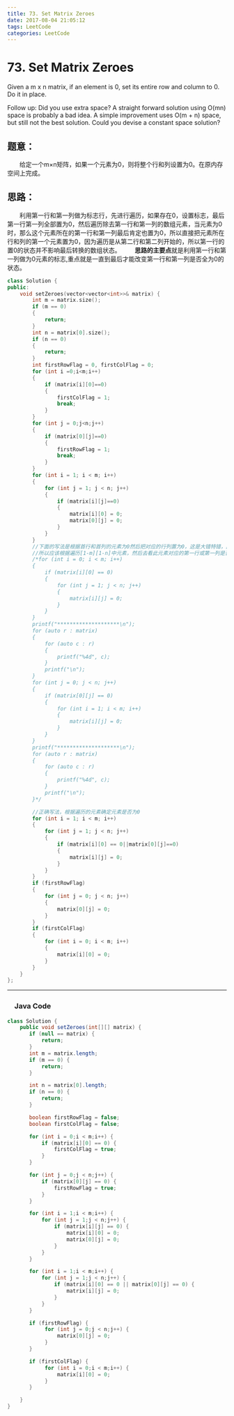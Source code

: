 ```yaml
---
title: 73. Set Matrix Zeroes
date: 2017-08-04 21:05:12
tags: LeetCode
categories: LeetCode
---
```


# 73. Set Matrix Zeroes

Given a m x n matrix, if an element is 0, set its entire row and column to 0. Do it in place.

Follow up:
Did you use extra space?
A straight forward solution using O(mn) space is probably a bad idea.
A simple improvement uses O(m + n) space, but still not the best solution.
Could you devise a constant space solution?

<!--more-->

## 题意：

　　给定一个m×n矩阵，如果一个元素为0，则将整个行和列设置为0。在原内存空间上完成。

## 思路：

　　利用第一行和第一列做为标志行，先进行遍历，如果存在0，设置标志，最后第一行第一列全部置为0，然后遍历除去第一行和第一列的数组元素，当元素为0时，那么这个元素所在的第一行和第一列最后肯定也置为0，所以直接把元素所在行和列的第一个元素置为0，因为遍历是从第二行和第二列开始的，所以第一行的置0的状态并不影响最后转换的数组状态。
　　**思路的主要点**就是利用第一行和第一列做为0元素的标志,重点就是一直到最后才能改变第一行和第一列是否全为0的状态。

```c++
class Solution {
public:
	void setZeroes(vector<vector<int>>& matrix) {
		int m = matrix.size();
		if (m == 0)
		{
			return;
		}
		int n = matrix[0].size();
		if (n == 0)
		{
			return;
		}
		int firstRowFlag = 0, firstColFlag = 0;
		for (int i =0;i<m;i++)
		{
			if (matrix[i][0]==0)
			{
				firstColFlag = 1;
				break;
			}
		}
		for (int j = 0;j<n;j++)
		{
			if (matrix[0][j]==0)
			{
				firstRowFlag = 1;
				break;
			}
		}
		for (int i = 1; i < m; i++)
		{
			for (int j = 1; j < n; j++)
			{
				if (matrix[i][j]==0)
				{
					matrix[i][0] = 0;
					matrix[0][j] = 0;
				}
			}
		}
		//下面的写法是根据首行和首列的元素为0然后把对应的行列置为0，这是大错特错，因为首行首列的第一个元素nums[0][0]==0可能为零，这样下面方法根据第一个元素把首行先置为0，会造成首行不该为零的元素置为0，当再遍历列是根据第一行就会出错。
		//所以应该根据遍历[1-m][1-n]中元素，然后去看此元素对应的第一行或第一列是否为0，为零的话直接把此元素置为0，因为第一行或第一列是为0表明以前此元素所在的行或者列出现过0,此元素应该置为0。
		/*for (int i = 0; i < m; i++)
		{
			if (matrix[i][0] == 0)
			{
				for (int j = 1; j < n; j++)
				{
					matrix[i][j] = 0;
				}
			}
		}
		printf("********************\n");
		for (auto r : matrix)
		{
			for (auto c : r)
			{
				printf("%4d", c);
			}
			printf("\n");
		}
		for (int j = 0; j < n; j++)
		{
			if (matrix[0][j] == 0)
			{
				for (int i = 1; i < m; i++)
				{
					matrix[i][j] = 0;
				}
			}
		}
		printf("********************\n");
		for (auto r : matrix)
		{
			for (auto c : r)
			{
				printf("%4d", c);
			}
			printf("\n");
		}*/

		//正确写法，根据遍历的元素确定元素是否为0
		for (int i = 1; i < m; i++)
		{
			for (int j = 1; j < n; j++)
			{
				if (matrix[i][0] == 0||matrix[0][j]==0)
				{
					matrix[i][j] = 0;
				}
			}
		}
		if (firstRowFlag)
		{
			for (int j = 0; j < n; j++)
			{
				matrix[0][j] = 0;
			}
		}
		if (firstColFlag)
		{
			for (int i = 0; i < m; i++)
			{
				matrix[i][0] = 0;
			}
		}
	}
};
```

---------------------------------------------------
### 　Java Code
```Java
class Solution {
    public void setZeroes(int[][] matrix) {
       if (null == matrix) {
           return;
       }
       int m = matrix.length;
       if (m == 0) {
           return;
       }

       int n = matrix[0].length;
       if (n == 0) {
           return;
       }

       boolean firstRowFlag = false;
       boolean firstColFlag = false;

       for (int i = 0;i < m;i++) {
           if (matrix[i][0] == 0) {
               firstColFlag = true;
           }
       }

       for (int j = 0;j < n;j++) {
           if (matrix[0][j] == 0) {
               firstRowFlag = true;
           }
       }

       for (int i = 1;i < m;i++) {
           for (int j = 1;j < n;j++) {
               if (matrix[i][j] == 0) {
                   matrix[i][0] = 0;
                   matrix[0][j] = 0;
               }
           }
       }

       for (int i = 1;i < m;i++) {
           for (int j = 1;j < n;j++) {
               if (matrix[i][0] == 0 || matrix[0][j] == 0) {
                   matrix[i][j] = 0;
               }
           }
       }

       if (firstRowFlag) {
            for (int j = 0;j < n;j++) {
                matrix[0][j] = 0;
            }
       }

       if (firstColFlag) {
            for (int i = 0;i < m;i++) {
                matrix[i][0] = 0;
            }
       }

    }
}
```
